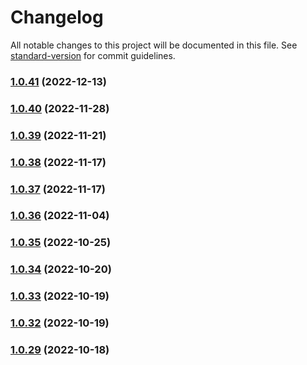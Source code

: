 # Changelog

All notable changes to this project will be documented in this file. See [standard-version](https://github.com/conventional-changelog/standard-version) for commit guidelines.

### [1.0.41](https://github.com/sei-protocol/js-core/compare/v1.0.40...v1.0.41) (2022-12-13)

### [1.0.40](https://github.com/sei-protocol/js-core/compare/v1.0.39...v1.0.40) (2022-11-28)

### [1.0.39](https://github.com/sei-protocol/js-core/compare/v1.0.38...v1.0.39) (2022-11-21)

### [1.0.38](https://github.com/sei-protocol/js-core/compare/v1.0.37...v1.0.38) (2022-11-17)

### [1.0.37](https://github.com/sei-protocol/js-core/compare/v1.0.36...v1.0.37) (2022-11-17)

### [1.0.36](https://github.com/sei-protocol/js-core/compare/v1.0.35...v1.0.36) (2022-11-04)

### [1.0.35](https://github.com/sei-protocol/js-core/compare/v1.0.34...v1.0.35) (2022-10-25)

### [1.0.34](https://github.com/sei-protocol/js-core/compare/v1.0.33...v1.0.34) (2022-10-20)

### [1.0.33](https://github.com/sei-protocol/js-core/compare/v1.0.32...v1.0.33) (2022-10-19)

### [1.0.32](https://github.com/sei-protocol/js-core/compare/v1.0.30...v1.0.32) (2022-10-19)

### [1.0.29](https://github.com/sei-protocol/js-core/compare/v1.0.28...v1.0.29) (2022-10-18)
